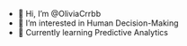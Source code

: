 - 👋 Hi, I’m @OliviaCrrbb
- 🧠 I’m interested in Human Decision-Making
- 🌱 Currently learning Predictive Analytics 

<!---
OliviaCrrbb/OliviaCrrbb is a ✨ special ✨ repository because its `README.md` (this file) appears on your GitHub profile.
You can click the Preview link to take a look at your changes.
--->
